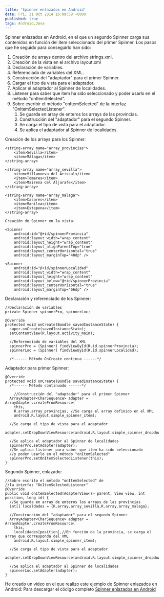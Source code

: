 ```yaml
---
title: 'Spinner enlazados en Android'
date: Fri, 31 Oct 2014 16:09:58 +0000
published: true
tags: Android,Java
---
```


Spinner enlazados en Android, en el que un segundo Spinner carga sus contenidos en función del ítem seleccionado del primer Spinner. Los pasos que he seguido para conseguirlo han sido:

1.  Creación de arrays dentro del archivo strings.xml.
2.  Creación de la vista en el archivo layout.xml
3.  Declaración de variables.
4.  Referenciado de variables del XML.
5.  Construcción del "adaptador" para el primer Spinner.
6.  Cargar el tipo de vista para el adaptador.
7.  Aplicar el adaptador al Spinner de localidades.
8.  Listener para saber que item ha sido seleccionado y poder usarlo en el método "onItemSelected".
9.  Sobre escribir el método "onItemSelected" de la interfaz "OnItemSelectedListener".
    1.  Se guarda en array de enteros los arrays de las provincias.
    2.  Construcción del "adaptador" para el segundo Spinner.
    3.  Se carga el tipo de vista para el adaptador.
    4.  Se aplica el adaptador al Spinner de localidades.

Creación de los arrays para los Spinner:

```
<string-array name="array_provincias">
    <item>Sevilla</item>
    <item>Málaga</item>
</string-array>

<string-array name="array_sevilla">
    <item>Villanueva del Ariscal</item>
    <item>Tomares</item>
    <item>Mairena del Aljarafe</item>
</string-array>

<string-array name="array_malaga">
    <item>Casares</item>
    <item>Manilva</item>
    <item>Estepona</item>
</string-array>

Creación de Spinner en la vista:

<Spinner
    android:id="@+id/spinnerProvincia"
    android:layout_width="wrap_content"
    android:layout_height="wrap_content"
    android:layout_alignParentTop="true"
    android:layout_centerHorizontal="true"
    android:layout_marginTop="40dp" />

<Spinner
    android:id="@+id/spinnerLocalidad"
    android:layout_width="wrap_content"
    android:layout_height="wrap_content"
    android:layout_below="@+id/spinnerProvincia"
    android:layout_centerHorizontal="true"
    android:layout_marginTop="66dp" />
```

Declaración y referenciado de los Spinner:

```
//Declaración de variables
private Spinner spinnerPro, spinnerLoc;

@Override
protected void onCreate(Bundle savedInstanceState) {
  super.onCreate(savedInstanceState);
  setContentView(R.layout.activity_main);
  
  //Referenciado de variables del XML
  spinnerPro = (Spinner) findViewById(R.id.spinnerProvincia);
  spinnerLoc = (Spinner) findViewById(R.id.spinnerLocalidad);

  /*------ Método OnCreate continua ------*/
```

Adaptador para primer Spinner:

```
@Override
protected void onCreate(Bundle savedInstanceState) {
  /*------ Método continuado ------*/

    //Construcción del "adaptador" para el primer Spinner
  ArrayAdapter<CharSequence> adapter = ArrayAdapter.createFromResource(
    this, 
    R.array.array_provincias, //Se carga el array definido en el XML
    android.R.layout.simple_spinner_item);
  
  //Se carga el tipo de vista para el adaptador
  adapter.setDropDownViewResource(android.R.layout.simple_spinner_dropdown_item);
  
  //Se aplica el adaptador al Spinner de localidades
  spinnerPro.setAdapter(adapter);
  //Se aplica listener para saber que item ha sido seleccionado
  //y poder usarlo en el método "onItemSelected"
  spinnerPro.setOnItemSelectedListener(this);
}
```

Segundo Spinner, enlazado:

```
//Sobre escrito el método "onItemSelected" de
//la interfaz "OnItemSelectedListener"
@Override
public void onItemSelected(AdapterView<?> parent, View view, int position, long id) {
  //Se guarda en array de enteros los arrays de las provincias
  int[] localdades = {R.array.array_sevilla,R.array.array_malaga};
  
  //Construcción del "adaptador" para el segundo Spinner
  ArrayAdapter<CharSequence> adapter = ArrayAdapter.createFromResource(
    this,
    localidades[position],//En función de la provincia, se carga el array que corresponda del XML
    android.R.layout.simple_spinner_item);
  
  //Se carga el tipo de vista para el adaptador
  adapter.setDropDownViewResource(android.R.layout.simple_spinner_dropdown_item);
  
  //Se aplica el adaptador al Spinner de localidades
  spinnerLoc.setAdapter(adapter); 
}
```

He creado un vídeo en el que realizo este ejemplo de Spinner enlazados en Android: Para descargar el código completo [Spinner enlazados en Android](https://drive.google.com/open?id=0BzQS5pOyF_HjSElVSTZuZlEzR00 "Spinner enlazadosen Android")